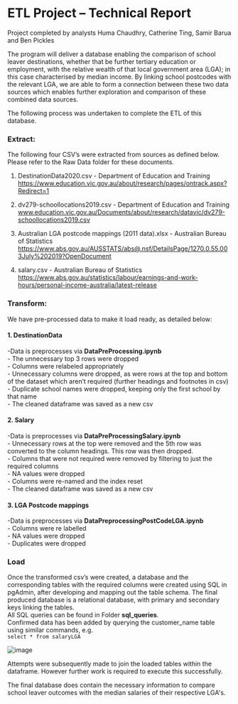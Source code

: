 # ETL Project – Technical Report #
Project completed by analysts Huma Chaudhry, Catherine Ting, Samir Barua and Ben Pickles

The program will deliver a database enabling the comparison of school leaver destinations, whether that be further tertiary education or employment, with the relative wealth of that local government area (LGA); in this case characterised by median income. By linking school postcodes with the relevant LGA, we are able to form a connection between these two data sources which enables further exploration and comparison of these combined data sources.

The following process was undertaken to complete the ETL of this database. 


<h3>Extract:</h3>

The following four CSV’s were extracted from sources as defined below. Please refer to the Raw Data folder for these documents. 
1.	DestinationData2020.csv - Department of Education and Training https://www.education.vic.gov.au/about/research/pages/ontrack.aspx?Redirect=1

2.	dv279-schoollocations2019.csv - Department of Education and Training www.education.vic.gov.au/Documents/about/research/datavic/dv279-schoollocations2019.csv
3.	Australian LGA postcode mappings (2011 data).xlsx - Australian Bureau of Statistics https://www.abs.gov.au/AUSSTATS/abs@.nsf/DetailsPage/1270.0.55.003July%202019?OpenDocument
4.	salary.csv - Australian Bureau of Statistics https://www.abs.gov.au/statistics/labour/earnings-and-work-hours/personal-income-australia/latest-release

<h3>Transform:</h3>
We have pre-processed data to make it load ready, as detailed below:

<h4>1.	DestinationData</h4>
-Data is preprocesses via <b>DataPreProcessing.ipynb</b></br>
  -	The unnecessary top 3 rows were dropped</br>
  -	Columns were relabeled appropriately</br>
  -	Unnecessary columns were dropped, as were rows at the top and bottom of the dataset which aren’t required (further headings and footnotes in csv)</br>
  -	Duplicate school names were dropped, keeping only the first school by that name</br>
  -	The cleaned dataframe was saved as a new csv</br>

<h4>2.	Salary</h4>
-Data is preprocesses via <b>DataPreProcessingSalary.ipynb</b></br>
   -	Unnecessary rows at the top were removed and the 5th row was converted to the column headings. This row was then dropped. </br>
   -	Columns that were not required were removed by filtering to just the required columns</br>
   -	NA values were dropped</br>
   -	Columns were re-named and the index reset</br>
   -	The cleaned dataframe was saved as a new csv</br>

<h4>3.	LGA Postcode mappings</h4>
-Data is preprocesses via <b>DataPreprocessingPostCodeLGA.ipynb</b></br>
   -	Columns were re labelled</br>
   -	NA values were dropped</br>
   -	Duplicates were dropped</br>

<h3>Load</h3>
  
Once the transformed csv’s were created, a database and the corresponding tables with the required columns were created using SQL in pgAdmin, after developing and mapping out the table schema. The final produced database is a relational database, with primary and secondary keys linking the tables.</br>
All SQL queries can be found in Folder <b>sql_queries</b>.</br>
Confirmed data has been added by querying the customer_name table using similar commands, e.g. </br> `select * from salaryLGA`

![image](https://user-images.githubusercontent.com/23230497/139362931-5f2d73df-3e30-4d26-805a-740607174b21.png)

Attempts were subsequently made to join the loaded tables within the dataframe. However further work is required to execute this successfully. 

The final database does contain the necessary information to compare school leaver outcomes with the median salaries of their respective LGA's. 
